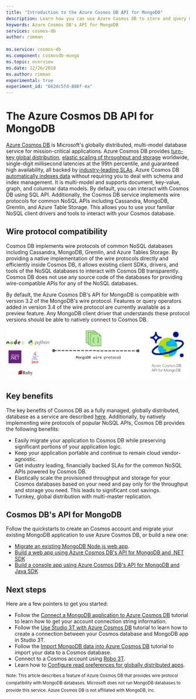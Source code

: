 ```yaml
---
title: "Introduction to the Azure Cosmos DB API for MongoDB"
description: Learn how you can use Azure Cosmos DB to store and query massive amounts of data using Azure Cosmos DB's API for MongoDB.
keywords: Azure Cosmos DB's API for MongoDB
services: cosmos-db
author: rimman

ms.service: cosmos-db
ms.component: cosmosdb-mongo
ms.topic: overview
ms.date: 12/26/2018
ms.author: rimman
experimental: true
experiment_id: "662dc5fd-886f-4a"
---
```

# The Azure Cosmos DB API for MongoDB

[Azure Cosmos DB](introduction.md) is Microsoft's globally distributed, multi-model database service for mission-critical applications. Azure Cosmos DB provides [turn-key global distribution](distribute-data-globally.md), [elastic scaling of throughput and storage](partition-data.md) worldwide, single-digit millisecond latencies at the 99th percentile, and guaranteed high availability, all backed by [industry-leading SLAs](https://azure.microsoft.com/support/legal/sla/cosmos-db/). Azure Cosmos DB [automatically indexes data](https://www.vldb.org/pvldb/vol8/p1668-shukla.pdf) without requiring you to deal with schema and index management. It is multi-model and supports document, key-value, graph, and columnar data models. By default, you can interact with Cosmos DB using SQL API. Additionally, the Cosmos DB service implements wire protocols for common NoSQL APIs including Cassandra, MongoDB, Gremlin, and Azure Table Storage. This allows you to use your familiar NoSQL client drivers and tools to interact with your Cosmos database.

## Wire protocol compatibility

Cosmos DB implements wire protocols of common NoSQL databases including Cassandra, MongoDB, Gremlin, and Azure Tables Storage. By providing a native implementation of the wire protocols directly and efficiently inside Cosmos DB, it allows existing client SDKs, drivers, and tools of the NoSQL databases to interact with Cosmos DB transparently. Cosmos DB does not use any source code of the databases for providing wire-compatible APIs for any of the NoSQL databases.

By default, the Azure Cosmos DB's API for MongoDB is compatible with version 3.2 of the MongoDB's wire protocol. Features or query operators added in version 3.4 of the wire protocol are currently available as a preview feature. Any MongoDB client driver that understands these protocol versions should be able to natively connect to Cosmos DB.

![Azure Cosmos DB's API for MongoDB](./media/mongodb-introduction/cosmosdb-mongodb.png) 

## Key benefits

The key benefits of Cosmos DB as a fully managed, globally distributed, database as a service are described [here](introduction.md). Additionally, by natively implementing wire protocols of popular NoSQL APIs, Cosmos DB provides the following benefits:

* Easily migrate your application to Cosmos DB while preserving significant portions of your application logic.
* Keep your application portable and continue to remain cloud vendor-agnostic.
* Get industry leading, financially backed SLAs for the common NoSQL APIs powered by Cosmos DB.
* Elastically scale the provisioned throughput and storage for your Cosmos databases based on your need and pay only for the throughput and storage you need. This leads to significant cost savings.
* Turnkey, global distribution with multi-master replication.

## Cosmos DB's API for MongoDB

Follow the quickstarts to create an Cosmos account and migrate your existing MongoDB application to use Azure Cosmos DB, or build a new one:

* [Migrate an existing MongoDB Node.js web app](create-mongodb-nodejs.md).
* [Build a web app using Azure Cosmos DB's API for MongoDB and .NET SDK](create-mongodb-dotnet.md)
* [Build a console app using Azure Cosmos DB's API for MongoDB and Java SDK](create-mongodb-java.md)

## Next steps

Here are a few pointers to get you started:

* Follow the [Connect a MongoDB application to Azure Cosmos DB](connect-mongodb-account.md) tutorial to learn how to get your account connection string information.
* Follow the [Use Studio 3T with Azure Cosmos DB](mongodb-mongochef.md) tutorial to learn how to create a connection between your Cosmos database and MongoDB app in Studio 3T.
* Follow the [Import MongoDB data into Azure Cosmos DB](mongodb-migrate.md) tutorial to import your data to a Cosmos database.
* Connect to a Cosmos account using [Robo 3T](mongodb-robomongo.md).
* Learn how to [Configure read preferences for globally distributed apps](../cosmos-db/tutorial-global-distribution-mongodb.md).

<sup>Note: This article describes a feature of Azure Cosmos DB that provides wire protocol compatibility with MongoDB databases. Microsoft does not run MongoDB databases to provide this service. Azure Cosmos DB is not affiliated with MongoDB, Inc.</sup>

